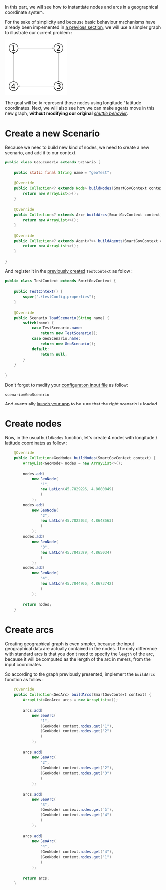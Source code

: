 In this part, we will see how to instantiate nodes and arcs in a geographical coordinate system.

For the sake of simplicity and because basic behaviour mechanisms have already
been implemented in [a previous section](Create-Agents), we will use a simpler
graph to illustrate our current problem : 

![Geographical Graph](geoGraph.png)

The goal will be to represent those nodes using longitude / latitude coordinates. 
Next, we will also see how we can make agents move in this new graph, **without modifying our original** [_shuttle behavior_](Create-Agents).

# Create a new Scenario

Because we need to build new kind of nodes, we need to create a new scenario, and add it to our context.

```java
public class GeoScenario extends Scenario {
	
	public static final String name = "geoTest";

	@Override
	public Collection<? extends Node> buildNodes(SmartGovContext context) {
		return new ArrayList<>();
	}

	@Override
	public Collection<? extends Arc> buildArcs(SmartGovContext context) {
		return new ArrayList<>();
	}

	@Override
	public Collection<? extends Agent<?>> buildAgents(SmartGovContext context) {
		return new ArrayList<>();
	}

}
```

And register it in the [previously created](Create-a-SmartGov-project#register-the-scenario) `TestContext` as follow : 
```java
public class TestContext extends SmartGovContext {

	public TestContext() {
		super("./testConfig.properties");
	}
	
	@Override
	public Scenario loadScenario(String name) {
		switch(name) {
			case TestScenario.name:
				return new TestScenario();
			case GeoScenario.name:
				return new GeoScenario();
			default:
				return null;
		}
	}

}
```

Don't forget to modify your [configuration input file](Create-a-SmartGov-project#configuration-file) as follow:
```
scenario=GeoScenario
```
And eventually [launch your app](Running-simulations#run-a-simulation) to be sure that the right scenario is loaded.

# Create nodes

Now, in the usual `buildNodes` function, let's create 4 nodes with longitude / latitude coordinates as follow :
```java
	@Override
	public Collection<GeoNode> buildNodes(SmartGovContext context) {
		ArrayList<GeoNode> nodes = new ArrayList<>();
		
		nodes.add(
			new GeoNode(
				"1",
				new LatLon(45.7829296, 4.8680849)
				)
			);
		nodes.add(
			new GeoNode(
				"2",
				new LatLon(45.7822063, 4.8648563)
				)
			);
		nodes.add(
			new GeoNode(
				"3",
				new LatLon(45.7842329, 4.865034)
				)
			);
		nodes.add(
			new GeoNode(
				"4",
				new LatLon(45.7844936, 4.8673742)
				)
			);
		
		return nodes;
	}
```

# Create arcs

Creating geographical graph is even simpler, because the input geographical data are actually contained in the nodes.
The only difference with standard arcs is that you don't need to specify the `length` of the arc, because it will be
computed as the length of the arc in meters, from the input coordinates.

So according to the graph previously presented, implement the `buildArcs` function as follow :
```java
	@Override
	public Collection<GeoArc> buildArcs(SmartGovContext context) {
		ArrayList<GeoArc> arcs = new ArrayList<>();
		
		arcs.add(
			new GeoArc(
				"1",
				(GeoNode) context.nodes.get("1"),
				(GeoNode) context.nodes.get("2")
				)
			);
		
		arcs.add(
			new GeoArc(
				"2",
				(GeoNode) context.nodes.get("2"),
				(GeoNode) context.nodes.get("3")
				)
			);
		
		arcs.add(
			new GeoArc(
				"3",
				(GeoNode) context.nodes.get("3"),
				(GeoNode) context.nodes.get("4")
				)
			);
		
		arcs.add(
			new GeoArc(
				"4",
				(GeoNode) context.nodes.get("4"),
				(GeoNode) context.nodes.get("1")
				)
			);
		
		return arcs;
	}
```
